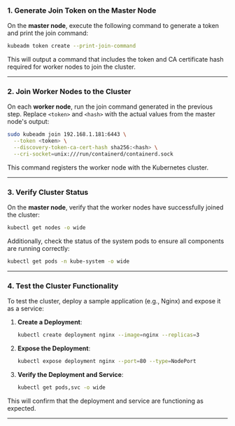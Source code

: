 ### 1. **Generate Join Token on the Master Node**

On the **master node**, execute the following command to generate a token and print the join command:

```bash
kubeadm token create --print-join-command
```

This will output a command that includes the token and CA certificate hash required for worker nodes to join the cluster.

---

### 2. **Join Worker Nodes to the Cluster**

On each **worker node**, run the join command generated in the previous step. Replace `<token>` and `<hash>` with the actual values from the master node's output:

```bash
sudo kubeadm join 192.168.1.181:6443 \
  --token <token> \
  --discovery-token-ca-cert-hash sha256:<hash> \
  --cri-socket=unix:///run/containerd/containerd.sock
```

This command registers the worker node with the Kubernetes cluster.

---

### 3. **Verify Cluster Status**

On the **master node**, verify that the worker nodes have successfully joined the cluster:

```bash
kubectl get nodes -o wide
```

Additionally, check the status of the system pods to ensure all components are running correctly:

```bash
kubectl get pods -n kube-system -o wide
```

---

### 4. **Test the Cluster Functionality**

To test the cluster, deploy a sample application (e.g., Nginx) and expose it as a service:

1. **Create a Deployment**:
   ```bash
   kubectl create deployment nginx --image=nginx --replicas=3
   ```

2. **Expose the Deployment**:
   ```bash
   kubectl expose deployment nginx --port=80 --type=NodePort
   ```

3. **Verify the Deployment and Service**:
   ```bash
   kubectl get pods,svc -o wide
   ```

This will confirm that the deployment and service are functioning as expected.

--- 
